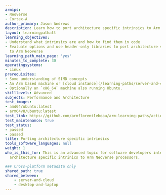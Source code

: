```yaml
---
armips:
- Neoverse
- Cortex-A
author_primary: Jason Andrews
description: Learn how to port architecture specific intrinsics to Arm processors.
layout: learningpathall
learning_objectives:
- Understand what intrinsics are and how to find them in code
- Evaluate options and use header-only libraries to port architecture specific intrinics
  to Arm Neoverse
learning_path_main_page: 'yes'
minutes_to_complete: 30
operatingsystems:
- Linux
prerequisites:
- Some understanding of SIMD concepts
- An Arm based machine or [cloud instance](/learning-paths/server-and-cloud/csp/) running Ubuntu Linux.
- Optionally an `x86_64` machine also running Ubuntu.
skilllevels: Advanced
subjects: Performance and Architecture
test_images:
- amd64/ubuntu:latest
- arm64v8/ubuntu:latest
test_link: https://github.com/armflorentlebeau/arm-learning-paths/actions/runs/4312122327
test_maintenance: true
test_status:
- passed
- passed
title: Porting architecture specific intrinsics
tools_software_languages: null
weight: 1
who_is_this_for: This is an advanced topic for software developers interested in porting
  architecture specific intrinics to Arm Neoverse processors.

### Cross-platform metadata only
shared_path: true
shared_between:
    - server-and-cloud
    - desktop-and-laptop
---
```

